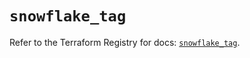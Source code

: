 # `snowflake_tag`

Refer to the Terraform Registry for docs: [`snowflake_tag`](https://registry.terraform.io/providers/snowflakedb/snowflake/2.1.1/docs/resources/tag).
